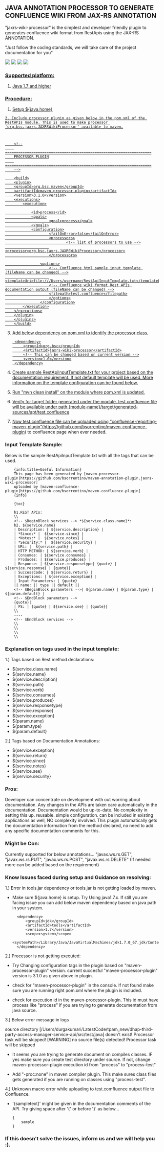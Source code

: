 ## JAVA ANNOTATION PROCESSOR TO GENERATE CONFLUENCE WIKI FROM JAX-RS ANNOTATION

"jaxrs-wiki-processor" is the simplest and developer friendly plugin to generates confluence wiki format from RestApis using the JAX-RS ANNOTATION.

"Just follow the coding standards, we will take care of the project documentation for you"

<a href="http://search.maven.org/#search%7Cga%7C1%7Ca%3A%22jaxrs-wiki-processor%22"><img src="https://img.shields.io/maven-central/v/org.bsc/jaxrs-wiki-processor.svg"></a>&nbsp;</a><img src="https://img.shields.io/github/forks/bsorrentino/maven-annotation-plugin.jaxrs-wiki-processor.svg">&nbsp;<img src="https://img.shields.io/github/stars/bsorrentino/maven-annotation-plugin.jaxrs-wiki-processor.svg">&nbsp;<a href="https://github.com/bsorrentino/maven-annotation-plugin.jaxrs-wiki-processor/issues"><img src="https://img.shields.io/github/issues/bsorrentino/maven-annotation-plugin.jaxrs-wiki-processor.svg">


### Supported platform:

  1. Java 1.7 and higher

### Procedure:

   1. Setup ${java.home}

    2. Include processor plugin as given below in the pom.xml of the RestAPIs module. This is used to make processor 'org.bsc.jaxrs.JAXRSWikiProcessor' available to maven.



        <!--
        ===================================================================
        PROCESSOR PLUGIN
        ===================================================================
        -->

        <build>
        <plugin>
        <groupId>org.bsc.maven</groupId>
        <artifactId>maven-processor-plugin</artifactId>
        <version>3.1.0</version>
        <executions>
            <execution>

                <id>process</id>
                <goals>
                        <goal>process</goal>
                </goals>
                <configuration>
                        <failOnError>false</failOnError>
                        <processors>
                                <!-- list of processors to use -->
                        <processor>org.bsc.jaxrs.JAXRSWikiProcessor</processor>
                        </processors>

                    <options>
                        <!-- Confluence html sample input template (fileName can be changed) -->
                        <templateUri>file:///Users/username/RestApiInputTemplate.txt</templateUri>
                        <!-- Confluence wiki format Rest APIs documentation output (fileName can be changed) -->
                        <filepath>test.confluence</filepath>
                        </options>
                    </configuration>
            </execution>
        </executions>
        </plugin>
        </plugins>
        </build>

3. Add below dependency on pom.xml to identify the processor class.

        <dependency>
            <groupId>org.bsc</groupId>
            <artifactId>jaxrs-wiki-processor</artifactId>
            <!-- This can be changed based on current version -->
            <version>1.0</version>
        </dependency>

  4. Create sample RestApiInputTemplate.txt for your project based on the documentation requirement. If not default template will be used. More information on the template configuration can be found below.

   5. Run "mvn clean install" on the module where pom.xml is updated.

   6. Verify for target folder generated under the module. test.confluence file will be available under path
{module-name}/target/generated-sources/apt/test.confluence

   7. Now test.confluence file can be uploaded using
   "confluence-reporting-maven-plugin"(https://github.com/bsorrentino/maven-confluence-plugin) to confluence page when ever needed.


### Input Template Sample:
Below is the sample RestApiInputTemplate.txt with all the tags that can be used.


        {info:title=Useful Information}
        This page has been generated by [maven-processor-plugin|https://github.com/bsorrentino/maven-annotation-plugin.jaxrs-wiki-processor]
        uploaded by [maven-confluence-plugin|https://github.com/bsorrentino/maven-confluence-plugin]
        {info}

        {toc}

        h1.REST APIs:
        \\
        <!-- $BeginBlock services --> *${service.class.name}*:
        h2. ${service.name}
        | Description: | ${service.description} |
        | *Since:* |  ${service.since} |
        | *Notes:* |  ${service.notes} |
        | *Security:* |  ${service.security} |
        | URL: |  ${service.path} |
        | HTTP METHOD: | ${service.verb} |
        | Consumes: | ${service.consumes} |
        | Produces: | ${service.produces} |
        | Response: | ${service.responsetype} {quote} | ${service.response} | {quote}|
        | SuccessCode: | ${service.return} |
        | Exceptions: | ${service.exception} |
        | Input Parameters: | {quote}
        || name: || type || default ||
        <!-- $BeginBlock parameters -->| ${param.name} | ${param.type} | ${param.default} |
        <!-- $EndBlock parameters -->
        {quote}|
        | PS: | {quote} | ${service.see} | {quote}|
        \\
        ----
        <!-- $EndBlock services -->
        \\
        \\
        \\
        \\

### Explanation on tags used in the input template:

1.) Tags based on Rest method declarations:
- ${service.class.name}
- ${service.name}
- ${service.description}
- ${service.path}
- ${service.verb}
- ${service.consumes}
- ${service.produces}
- ${service.responsetype}
- ${service.response}
- ${service.exception} <!-- if method thows exceptions -->
- ${param.name}
- ${param.type}
- ${param.default}

2.) Tags based on Documentation Annotations:
- ${service.exception} <!-- if method documentation comments contains @exception -->
- ${service.return} <!-- if method documentation comments contains @return -->
- ${service.since} <!-- if method documentation comments contains @since -->
- ${service.notes} <!-- if method documentation comments contains @deprecated -->
- ${service.see} <!-- if method documentation comments contains @see -->
- ${service.security}


### Pros:

Developer can concentrate on development with out worring about documentation.
Any changes in the APIs are taken care automatically in the documentation.
Documentation would be up-to-date.
No complexity in setting this up.
reusable.
simple configuration.
can be included in existing applications as well, NO complexity involved.
This plugin automatically gets the documentation information from the method declared, no need to add any specific documentation comments for this.

### Might be Con:
Currently supported for below annotations...
"javax.ws.rs.GET", "javax.ws.rs.PUT", "javax.ws.rs.POST", "javax.ws.rs.DELETE"
(If needed more can be added based on the requirement)

### Know Issues faced during setup and Guidance on resolving:

1.) Error in tools.jar dependency or tools.jar is not getting loaded by maven.

- Make sure ${java.home} is setup. Try Using java1.7.x.
If still you are facing issue you can add below maven dependency based on java path in your system.

        <dependency>
            <groupId>jdk</groupId>
            <artifactId>tools</artifactId>
            <version>1.7</version>
            <scope>system</scope>
            <systemPath>/Library/Java/JavaVirtualMachines/jdk1.7.0_67.jdk/Contents/Home/lib/tools.jar</systemPath>
        </dependency>



2.) Processor is not getting executed:

  - Try Changing configuration tags in the plugin based on "maven-processor-plugin" version.
current succesful "maven-processor-plugin" version is 3.1.0 as given above in plugin.

  - check for "maven-processor-plugin" in the console. If not found make sure you are running right pom.xml where the plugin is included.

  - check for execution id in the maven-processor-plugin. This id must have process like "<id>process</id>" if you are trying to generate documentation from java source.

3.) Below error message in logs

source directory [/Users/durgakumari/LatestCode/tpam_new/dhap-third-party-access-manager-service-api/src/test/java] doesn't exist! Processor task will be skipped!
[WARNING] no source file(s) detected! Processor task will be skipped

  - It seems you are trying to generate document on compiles classes. IF yes make sure you create test directory under source.
If not, change maven-processor-plugin execution id from "<id>process</id>" to "<id>process-test</id>"

  - Add "<compilerArgument>-proc:none</compilerArgument>" in maven compiler plugin. This make sures class files gets generated if you are running on classes using "process-test".

4.) Unknown macro error while uploading to test.comfluence output file to Confluence.

  - '{sampletext}' might be given in the documentation comments of the API. Try giving space after '{' or before '}' as below...

        {
	        sample
        }
### If this doesn't solve the issues, inform us and we will help you :).
